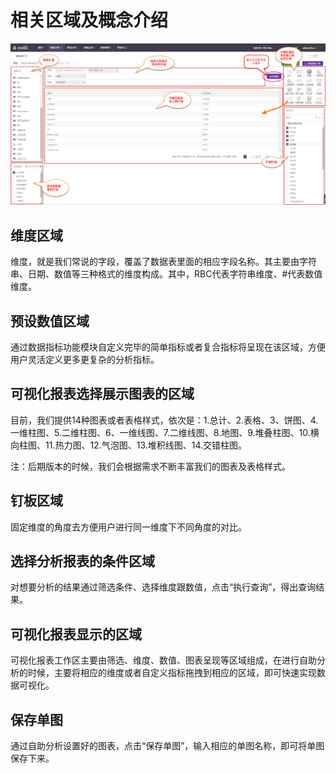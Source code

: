 # 相关区域及概念介绍

![](/assets/sjfx/1.png)

## 维度区域

维度，就是我们常说的字段，覆盖了数据表里面的相应字段名称。其主要由字符串、日期、数值等三种格式的维度构成。其中，RBC代表字符串维度、\#代表数值维度。

## 预设数值区域

通过数据指标功能模块自定义完毕的简单指标或者复合指标将呈现在该区域，方便用户灵活定义更多更复杂的分析指标。

## 可视化报表选择展示图表的区域

目前，我们提供14种图表或者表格样式，依次是：1.总计、2.表格、3、饼图、4.一维柱图、5.二维柱图、6、一维线图、7.二维线图、8.地图、9.堆叠柱图、10.横向柱图、11.热力图、12.气泡图、13.堆积线图、14.交错柱图。

注：后期版本的时候，我们会根据需求不断丰富我们的图表及表格样式。

## 钉板区域

固定维度的角度去方便用户进行同一维度下不同角度的对比。

## 选择分析报表的条件区域

对想要分析的结果通过筛选条件、选择维度跟数值，点击“执行查询”，得出查询结果。

## 可视化报表显示的区域

可视化报表工作区主要由筛选、维度、数值、图表呈现等区域组成，在进行自助分析的时候，主要将相应的维度或者自定义指标拖拽到相应的区域，即可快速实现数据可视化。

## 保存单图

通过自助分析设置好的图表，点击“保存单图”，输入相应的单图名称，即可将单图保存下来。
